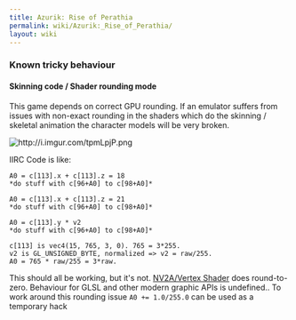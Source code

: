 ```yaml
---
title: Azurik: Rise of Perathia
permalink: wiki/Azurik:_Rise_of_Perathia/
layout: wiki
---
```


### Known tricky behaviour

#### Skinning code / Shader rounding mode

This game depends on correct GPU rounding. If an emulator suffers from
issues with non-exact rounding in the shaders which do the skinning /
skeletal animation the character models will be very broken.

![](http://i.imgur.com/tpmLpjP.png "http://i.imgur.com/tpmLpjP.png")

IIRC Code is like:

`A0 = c[113].x + c[113].z = 18`  
`*do stuff with c[96+A0] to c[98+A0]*`  
  
`A0 = c[113].x + c[113].z = 21`  
`*do stuff with c[96+A0] to c[98+A0]* `  
  
`A0 = c[113].y * v2`  
`*do stuff with c[96+A0] to c[98+A0]*`  
  
`c[113] is vec4(15, 765, 3, 0). 765 = 3*255.`  
`v2 is GL_UNSIGNED_BYTE, normalized => v2 = raw/255.`  
`A0 = 765 * raw/255 = 3*raw.`

This should all be working, but it's not. [NV2A/Vertex
Shader](/wiki/NV2A/Vertex_Shader "wikilink") does round-to-zero. Behaviour for
GLSL and other modern graphic APIs is undefined.. To work around this
rounding issue `A0 += 1.0/255.0` can be used as a temporary hack
